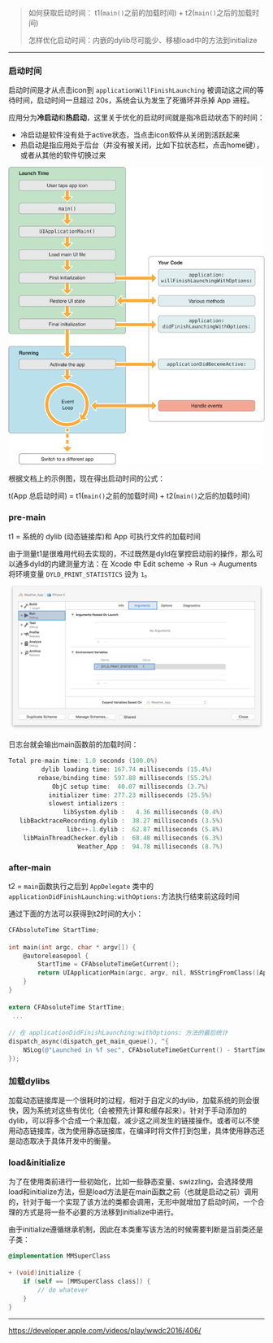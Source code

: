> 如何获取启动时间： t1(`main()`之前的加载时间) + t2(`main()`之后的加载时间)
>
> 怎样优化启动时间：内嵌的dylib尽可能少、移植load中的方法到initialize

---

### 启动时间

启动时间是才从点击icon到 `applicationWillFinishLaunching` 被调动这之间的等待时间，启动时间一旦超过 20s，系统会认为发生了死循环并杀掉 App 进程。

应用分为**冷启动**和**热启动**，这里关于优化的启动时间就是指冷启动状态下的时间：

* 冷启动是软件没有处于active状态，当点击icon软件从关闭到活跃起来
* 热启动是指应用处于后台（并没有被关闭，比如下拉状态栏，点击home键），或者从其他的软件切换过来

![](img/x22_app_launch_fg.png)

根据文档上的示例图，现在得出启动时间的公式：

t(App 总启动时间) = t1(`main()`之前的加载时间) + t2(`main()`之后的加载时间)



### pre-main

t1 = 系统的 dylib (动态链接库)和 App 可执行文件的加载时间

由于测量t1是很难用代码去实现的，不过既然是dyld在掌控启动前的操作，那么可以通多dyld的内建测量方法：在 Xcode 中 Edit scheme -> Run -> Auguments 将环境变量 `DYLD_PRINT_STATISTICS` 设为 `1`。

![](img/x22_pre_main_time.png)

日志台就会输出main函数前的加载时间：

```objective-c
Total pre-main time: 1.0 seconds (100.0%)
         dylib loading time: 167.74 milliseconds (15.4%)
        rebase/binding time: 597.88 milliseconds (55.2%)
            ObjC setup time:  40.07 milliseconds (3.7%)
           initializer time: 277.23 milliseconds (25.5%)
           slowest intializers :
               libSystem.dylib :   4.36 milliseconds (0.4%)
   libBacktraceRecording.dylib :  38.27 milliseconds (3.5%)
                libc++.1.dylib :  62.87 milliseconds (5.8%)
    libMainThreadChecker.dylib :  68.48 milliseconds (6.3%)
                   Weather_App :  94.78 milliseconds (8.7%)
```



### after-main

t2 = `main`函数执行之后到 `AppDelegate` 类中的`applicationDidFinishLaunching:withOptions:`方法执行结束前这段时间

通过下面的方法可以获得到t2时间的大小：

```objective-c
CFAbsoluteTime StartTime;

int main(int argc, char * argv[]) {
    @autoreleasepool {
        StartTime = CFAbsoluteTimeGetCurrent();
        return UIApplicationMain(argc, argv, nil, NSStringFromClass([AppDelegate class]));
    }
}

extern CFAbsoluteTime StartTime;
 ...
 
// 在 applicationDidFinishLaunching:withOptions: 方法的最后统计
dispatch_async(dispatch_get_main_queue(), ^{
    NSLog(@"Launched in %f sec", CFAbsoluteTimeGetCurrent() - StartTime);
});
```



### 加载dylibs

加载动态链接库是一个很耗时的过程，相对于自定义的dylib，加载系统的则会很快，因为系统对这些有优化（会被预先计算和缓存起来）。针对于手动添加的dylib，可以将多个合成一个来加载，减少这之间发生的链接操作。或者可以不使用动态链接库，改为使用静态链接库，在编译时将文件打到包里，具体使用静态还是动态取决于具体开发中的衡量。



### load&initialize

为了在使用类前进行一些初始化，比如一些静态变量、swizzling，会选择使用load和initialize方法，但是load方法是在main函数之前（也就是启动之前）调用的，针对于每一个实现了该方法的类都会调用，无形中就增加了启动时间，一个合理的方式是将一些不必要的方法移到initialize中进行。

由于initialize遵循继承机制，因此在本类重写该方法的时候需要判断是当前类还是子类：

```objective-c
@implementation MMSuperClass

+ (void)initialize {
    if (self == [MMSuperClass class]) {
        // do whatever
    }
}
```



---

https://developer.apple.com/videos/play/wwdc2016/406/